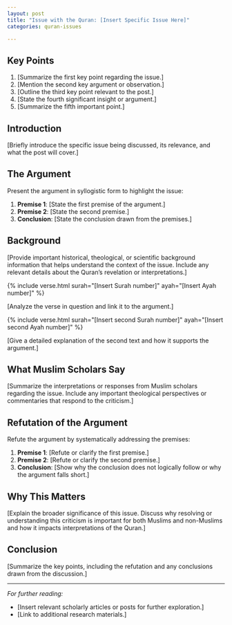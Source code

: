 ```yaml
---
layout: post
title: "Issue with the Quran: [Insert Specific Issue Here]"
categories: quran-issues

---
```


## Key Points

1. [Summarize the first key point regarding the issue.]
2. [Mention the second key argument or observation.]
3. [Outline the third key point relevant to the post.]
4. [State the fourth significant insight or argument.]
5. [Summarize the fifth important point.]

## Introduction

[Briefly introduce the specific issue being discussed, its relevance, and what the post will cover.]

## The Argument

Present the argument in syllogistic form to highlight the issue:

1. **Premise 1**: [State the first premise of the argument.]
2. **Premise 2**: [State the second premise.]
3. **Conclusion**: [State the conclusion drawn from the premises.]

## Background

[Provide important historical, theological, or scientific background information that helps understand the context of the issue. Include any relevant details about the Quran’s revelation or interpretations.]

{% include verse.html surah="[Insert Surah number]" ayah="[Insert Ayah number]" %}

[Analyze the verse in question and link it to the argument.]

{% include verse.html surah="[Insert second Surah number]" ayah="[Insert second Ayah number]" %}

[Give a detailed explanation of the second text and how it supports the argument.]

## What Muslim Scholars Say

[Summarize the interpretations or responses from Muslim scholars regarding the issue. Include any important theological perspectives or commentaries that respond to the criticism.]

## Refutation of the Argument

Refute the argument by systematically addressing the premises:

1. **Premise 1**: [Refute or clarify the first premise.]
2. **Premise 2**: [Refute or clarify the second premise.]
3. **Conclusion**: [Show why the conclusion does not logically follow or why the argument falls short.]

## Why This Matters

[Explain the broader significance of this issue. Discuss why resolving or understanding this criticism is important for both Muslims and non-Muslims and how it impacts interpretations of the Quran.]

## Conclusion

[Summarize the key points, including the refutation and any conclusions drawn from the discussion.]

---

*For further reading:*

- [Insert relevant scholarly articles or posts for further exploration.]
- [Link to additional research materials.]

